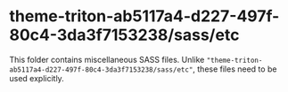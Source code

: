 # theme-triton-ab5117a4-d227-497f-80c4-3da3f7153238/sass/etc

This folder contains miscellaneous SASS files. Unlike `"theme-triton-ab5117a4-d227-497f-80c4-3da3f7153238/sass/etc"`, these files
need to be used explicitly.
